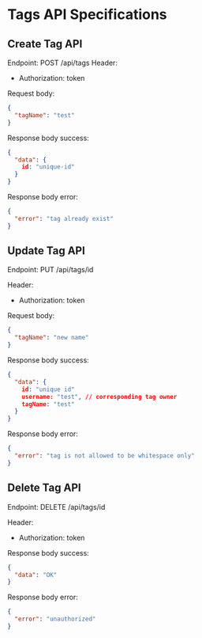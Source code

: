 # Tags API Specifications

## Create Tag API
Endpoint: POST /api/tags
Header:
  - Authorization: token

Request body: 
```json
{
  "tagName": "test"
}
```

Response body success:
```json
{
  "data": {
    id: "unique-id"
  }
}
```

Response body error:
```json
{
  "error": "tag already exist"
}
```

## Update Tag API
Endpoint: PUT /api/tags/id

Header: 
  - Authorization: token

Request body:
```json
{
  "tagName": "new name"
}
```

Response body success:
```json
{
  "data": {
    id: "unique id"
    username: "test", // corresponding tag owner
    tagName: "test"
  }
}
```

Response body error:
```json
{
  "error": "tag is not allowed to be whitespace only"
}
```

## Delete Tag API
Endpoint: DELETE /api/tags/id

Header: 
  - Authorization: token

Response body success: 
```json
{
  "data": "OK"
}
```
Response body error:
```json
{
  "error": "unauthorized"
}
```
